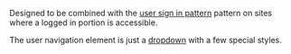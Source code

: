 Designed to be combined with the [user sign in pattern](#user-nav) pattern on sites where a logged in portion is accessible.

The user navigation element is just a [dropdown](../components/#dropdowns) with a few special styles.
